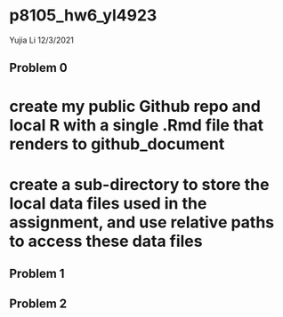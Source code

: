 p8105\_hw6\_yl4923
================
Yujia Li
12/3/2021

## Problem 0

# create my public Github repo and local R with a single .Rmd file that renders to github\_document

# create a sub-directory to store the local data files used in the assignment, and use relative paths to access these data files

## Problem 1

## Problem 2

